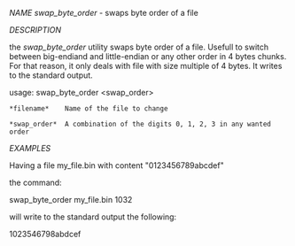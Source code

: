*NAME*
  *swap_byte_order* - swaps byte order of a file

*DESCRIPTION*

  the *swap_byte_order* utility swaps byte order of a file. Usefull to switch
  between big-endiand and little-endian or any other order in 4 bytes chunks.
  For that reason, it only deals with file with size multiple of 4 bytes. It
  writes to the standard output.

usage:
    swap_byte_order <filename> <swap_order>

    *filename*    Name of the file to change

    *swap_order*  A combination of the digits 0, 1, 2, 3 in any wanted order

*EXAMPLES*

   Having a file my_file.bin with content "0123456789abcdef"

   the command:

   swap_byte_order my_file.bin 1032

   will write to the standard output the following:

   1023546798abdcef
